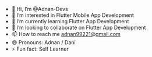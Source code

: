 - 👋 Hi, I’m @Adnan-Devs
- 👀 I’m interested in Flutter Mobile App Development
- 🌱 I’m currently learning Flutter App Development
- 💞️ I’m looking to collaborate on Flutter App Development
- 📫 How to reach me adnan99221@gmail.com
- 😄 Pronouns: Adnan / Dani
- ⚡ Fun fact: Self Learner

<!---
Adnan-Devs/Adnan-Devs is a ✨ special ✨ repository because its `README.md` (this file) appears on your GitHub profile.
You can click the Preview link to take a look at your changes.
--->
